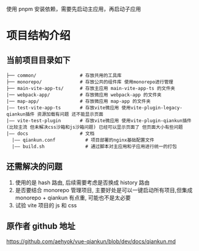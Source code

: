 使用 pnpm 安装依赖，需要先启动主应用，再启动子应用

# 项目结构介绍

## 当前项目目录如下

    ├── common/                # 存放共用的工具库
    ├── monorepo/              # 存放公共的组件库 使用monorepo进行管理
    ├── main-vite-app-ts/      # 存放主应用 main-vite-app-ts 的文件夹
    |── webpack-app/           # 存放微应用 webpack-app 的文件夹
    |── map-app/               # 存放微应用 map-app 的文件夹
    |—— test-vite-app-ts       # 存放vite微应用 使用vite-plugin-legacy-qiankun插件 资源加载有问题 还不能显示页面
    |—— vite-test-plugin       # 存放vite微应用 使用vite-plugin-qiankun插件(比较主流 但未解决css沙箱和js沙箱问题) 已经可以显示页面了 但页面大小有些问题
    |—— docs                   # 文档
      |—— qiankun.conf           # 项目部署的nginx基础配置文件
      |—— build.sh               # 通过脚本对主应用和子应用进行统一的打包

## 还需解决的问题

1. 使用的是 hash 路由, 后续需要考虑是否换成 history 路由
2. 是否要结合 monorepo 管理项目, 主要好处是可以一键启动所有项目,但集成 monorepo + qiankun 有点重, 可能也不是太必要
3. 试验 vite 项目的 js 和 css

## 原作者 github 地址

https://github.com/aehyok/vue-qiankun/blob/dev/docs/qiankun.md
